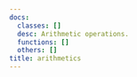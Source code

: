 ```yaml
---
docs:
  classes: []
  desc: Arithmetic operations.
  functions: []
  others: []
title: arithmetics
---
```


<ApiDocs/>
